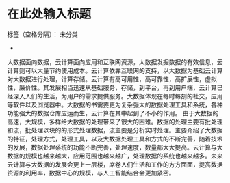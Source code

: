 ﻿# 在此处输入标题

标签（空格分隔）： 未分类

-

大数据面向数据，云计算面向应用和互联网资源，大数据发掘数据的有效信息，云计算则可以大量节约使用成本。云计算依靠互联网的支持，以大数据为基础云计算对大数据进行处理，计算存储。云计算有高可用性，高可靠性，高扩展性，虚拟性，廉价性。其发展相当迅速从基础服务，存储，到平台，再到用户端，云计算已经深入人们的生活，为用户的需求提供服务。大数据体现在每时每刻的社交，应用等软件以及浏览器中。大数据的书需要更为复杂强大的数据处理工具和系统，各种功能强大的数据仓库应运而生，云计算在其中起到了不小的作用。
由于大数据的高速，大规模，多样给大数据的处理带来了很大的困难。数据的处理主要有批处理和流，批处理以块的的形式处理数据，流主要是分析实时处理。主要介绍了大数据的特征，处理方式，处理工具，以及大数据处理工具和方式的不断完善，随着技术的发展，数据处理系统的功能不断完善，处理速度，数量都大大提高。云计算与大数据的规模也越来越大，应用范围也越来越广，处理数据的系统也越来越多。未来云计算与大数据的发展会更上一层楼，席卷人们生活和工作的方方面面，提高数据资源的利用率，数据中心的规模，与人工智能结合会更加紧密。





